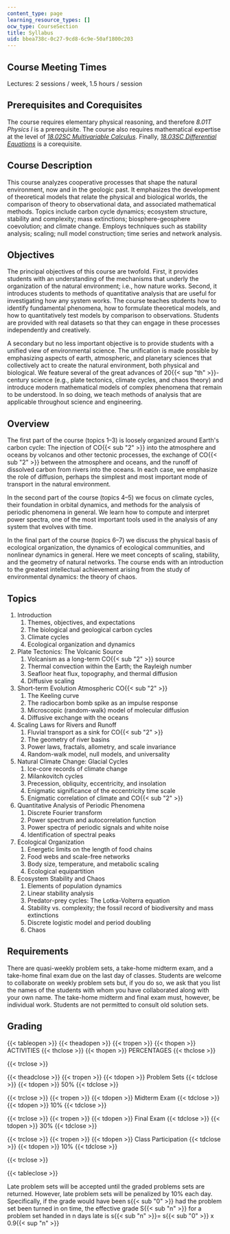 ```yaml
---
content_type: page
learning_resource_types: []
ocw_type: CourseSection
title: Syllabus
uid: bbea738c-0c27-9cd8-6c9e-50af1800c203
---
```


Course Meeting Times
--------------------

Lectures: 2 sessions / week, 1.5 hours / session

Prerequisites and Corequisites
------------------------------

The course requires elementary physical reasoning, and therefore _8.01T Physics I_ is a prerequisite. The course also requires mathematical expertise at the level of [_18.02SC Multivariable Calculus_](/courses/18-02sc-multivariable-calculus-fall-2010). Finally, [_18.03SC Differential Equations_](/courses/18-03sc-differential-equations-fall-2011) is a corequisite.

Course Description
------------------

This course analyzes cooperative processes that shape the natural environment, now and in the geologic past. It emphasizes the development of theoretical models that relate the physical and biological worlds, the comparison of theory to observational data, and associated mathematical methods. Topics include carbon cycle dynamics; ecosystem structure, stability and complexity; mass extinctions; biosphere-geosphere coevolution; and climate change. Employs techniques such as stability analysis; scaling; null model construction; time series and network analysis.

Objectives
----------

The principal objectives of this course are twofold. First, it provides students with an understanding of the mechanisms that underly the organization of the natural environment; i.e., how nature works. Second, it introduces students to methods of quantitative analysis that are useful for investigating how any system works. The course teaches students how to identify fundamental phenomena, how to formulate theoretical models, and how to quantitatively test models by comparison to observations. Students are provided with real datasets so that they can engage in these processes independently and creatively.

A secondary but no less important objective is to provide students with a unified view of environmental science. The unification is made possible by emphasizing aspects of earth, atmospheric, and planetary sciences that collectively act to create the natural environment, both physical and biological. We feature several of the great advances of 20{{< sup "th" >}}\-century science (e.g., plate tectonics, climate cycles, and chaos theory) and introduce modern mathematical models of complex phenomena that remain to be understood. In so doing, we teach methods of analysis that are applicable throughout science and engineering.

Overview
--------

The first part of the course (topics 1–3) is loosely organized around Earth's carbon cycle: The injection of CO{{< sub "2" >}} into the atmosphere and oceans by volcanos and other tectonic processes, the exchange of CO{{< sub "2" >}} between the atmosphere and oceans, and the runoff of dissolved carbon from rivers into the oceans. In each case, we emphasize the role of diffusion, perhaps the simplest and most important mode of transport in the natural environment.

In the second part of the course (topics 4–5) we focus on climate cycles, their foundation in orbital dynamics, and methods for the analysis of periodic phenomena in general. We learn how to compute and interpret power spectra, one of the most important tools used in the analysis of any system that evolves with time.

In the final part of the course (topics 6–7) we discuss the physical basis of ecological organization, the dynamics of ecological communities, and nonlinear dynamics in general. Here we meet concepts of scaling, stability, and the geometry of natural networks. The course ends with an introduction to the greatest intellectual achievement arising from the study of environmental dynamics: the theory of chaos.

Topics
------

1.  Introduction
    1.  Themes, objectives, and expectations
    2.  The biological and geological carbon cycles
    3.  Climate cycles
    4.  Ecological organization and dynamics
2.  Plate Tectonics: The Volcanic Source
    1.  Volcanism as a long-term CO{{< sub "2" >}} source
    2.  Thermal convection within the Earth; the Rayleigh number
    3.  Seafloor heat flux, topography, and thermal diffusion
    4.  Diffusive scaling
3.  Short-term Evolution Atmospheric CO{{< sub "2" >}}
    1.  The Keeling curve
    2.  The radiocarbon bomb spike as an impulse response
    3.  Microscopic (random-walk) model of molecular diffusion
    4.  Diffusive exchange with the oceans
4.  Scaling Laws for Rivers and Runoff
    1.  Fluvial transport as a sink for CO{{< sub "2" >}}
    2.  The geometry of river basins
    3.  Power laws, fractals, allometry, and scale invariance
    4.  Random-walk model, null models, and universality
5.  Natural Climate Change: Glacial Cycles
    1.  Ice-core records of climate change
    2.  Milankovitch cycles
    3.  Precession, obliquity, eccentricity, and insolation
    4.  Enigmatic significance of the eccentricity time scale
    5.  Enigmatic correlation of climate and CO{{< sub "2" >}}
6.  Quantitative Analysis of Periodic Phenomena
    1.  Discrete Fourier transform
    2.  Power spectrum and autocorrelation function
    3.  Power spectra of periodic signals and white noise
    4.  Identification of spectral peaks
7.  Ecological Organization
    1.  Energetic limits on the length of food chains
    2.  Food webs and scale-free networks
    3.  Body size, temperature, and metabolic scaling
    4.  Ecological equipartition
8.  Ecosystem Stability and Chaos
    1.  Elements of population dynamics
    2.  Linear stability analysis
    3.  Predator-prey cycles: The Lotka-Volterra equation
    4.  Stability vs. complexity; the fossil record of biodiversity and mass extinctions
    5.  Discrete logistic model and period doubling
    6.  Chaos

Requirements
------------

There are quasi-weekly problem sets, a take-home midterm exam, and a take-home final exam due on the last day of classes. Students are welcome to collaborate on weekly problem sets but, if you do so, we ask that you list the names of the students with whom you have collaborated along with your own name. The take-home midterm and final exam must, however, be individual work. Students are not permitted to consult old solution sets.

Grading
-------

{{< tableopen >}}
{{< theadopen >}}
{{< tropen >}}
{{< thopen >}}
ACTIVITIES
{{< thclose >}}
{{< thopen >}}
PERCENTAGES
{{< thclose >}}

{{< trclose >}}

{{< theadclose >}}
{{< tropen >}}
{{< tdopen >}}
Problem Sets
{{< tdclose >}}
{{< tdopen >}}
50%
{{< tdclose >}}

{{< trclose >}}
{{< tropen >}}
{{< tdopen >}}
Midterm Exam
{{< tdclose >}}
{{< tdopen >}}
10%
{{< tdclose >}}

{{< trclose >}}
{{< tropen >}}
{{< tdopen >}}
Final Exam
{{< tdclose >}}
{{< tdopen >}}
30%
{{< tdclose >}}

{{< trclose >}}
{{< tropen >}}
{{< tdopen >}}
Class Participation
{{< tdclose >}}
{{< tdopen >}}
10%
{{< tdclose >}}

{{< trclose >}}

{{< tableclose >}}

Late problem sets will be accepted until the graded problems sets are returned. However, late problem sets will be penalized by 10% each day. Specifically, if the grade would have been s{{< sub "0" >}} had the problem set been turned in on time, the effective grade S{{< sub "n" >}} for a problem set handed in n days late is s{{< sub "n" >}}\= s{{< sub "0" >}} x 0.9{{< sup "n" >}}